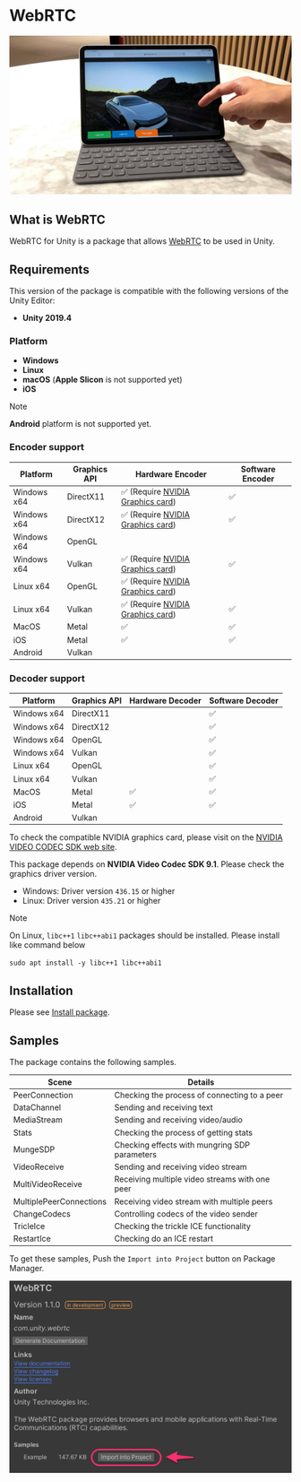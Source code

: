 # WebRTC 

![WebRTC header](images/webrtc_header.png)

## What is WebRTC

WebRTC for Unity is a package that allows [WebRTC](https://webrtc.org) to be used in Unity.

## Requirements

This version of the package is compatible with the following versions of the Unity Editor:

- **Unity 2019.4**

### Platform

- **Windows**
- **Linux**
- **macOS** (**Apple Slicon** is not supported yet)
- **iOS**

> [!NOTE]
> **Android** platform is not supported yet.

### Encoder support

| Platform    | Graphics API | Hardware Encoder                                                                                                         | Software Encoder   |
| ----------- | ------------ | ------------------------------------------------------------------------------------------------------------------------ | ------------------ |
| Windows x64 | DirectX11    | :white_check_mark: (Require [NVIDIA Graphics card](https://developer.nvidia.com/video-encode-decode-gpu-support-matrix)) | :white_check_mark: | 
| Windows x64 | DirectX12    | :white_check_mark: (Require [NVIDIA Graphics card](https://developer.nvidia.com/video-encode-decode-gpu-support-matrix)) | :white_check_mark: | 
| Windows x64 | OpenGL       |                                                                                                                          |                    |
| Windows x64 | Vulkan       | :white_check_mark: (Require [NVIDIA Graphics card](https://developer.nvidia.com/video-encode-decode-gpu-support-matrix)) | :white_check_mark: | 
| Linux x64   | OpenGL       | :white_check_mark: (Require [NVIDIA Graphics card](https://developer.nvidia.com/video-encode-decode-gpu-support-matrix)) |                    |
| Linux x64   | Vulkan       | :white_check_mark: (Require [NVIDIA Graphics card](https://developer.nvidia.com/video-encode-decode-gpu-support-matrix)) | :white_check_mark: |
| MacOS       | Metal        | :white_check_mark:                              	                                                                        | :white_check_mark: |
| iOS         | Metal        | :white_check_mark:                              	                                                                        | :white_check_mark: | 
| Android     | Vulkan       |                               	                                                                                        |                    |

### Decoder support

| Platform    | Graphics API | Hardware Decoder                                                                                                         | Software Decoder   |
| ----------- | ------------ | ------------------ | ------------------ |
| Windows x64 | DirectX11    |                    | :white_check_mark: | 
| Windows x64 | DirectX12    |                    | :white_check_mark: | 
| Windows x64 | OpenGL       |                    | :white_check_mark: |
| Windows x64 | Vulkan       |                    | :white_check_mark: | 
| Linux x64   | OpenGL       |                    | :white_check_mark: |
| Linux x64   | Vulkan       |                    | :white_check_mark: |
| MacOS       | Metal        | :white_check_mark: | :white_check_mark: |
| iOS         | Metal        | :white_check_mark: | :white_check_mark: |
| Android     | Vulkan       |                    |                    |


To check the compatible NVIDIA graphics card, please visit on the [NVIDIA VIDEO CODEC SDK web site](https://developer.nvidia.com/video-encode-decode-gpu-support-matrix#Encoder).

This package depends on **NVIDIA Video Codec SDK 9.1**. Please check the graphics driver version.
- Windows: Driver version `436.15` or higher
- Linux:   Driver version `435.21` or higher

> [!NOTE]
> On Linux, `libc++1` `libc++abi1` packages should be installed.
> Please install like command below 
>
> ``` sudo apt install -y libc++1 libc++abi1 ```

## Installation

Please see [Install package](install.md).

## Samples

The package contains the following samples. 

| Scene                   | Details                                        |
| ----------------------- | ---------------------------------------------- |
| PeerConnection          | Checking the process of connecting to a peer   |
| DataChannel             | Sending and receiving text                     |
| MediaStream             | Sending and receiving video/audio              |
| Stats                   | Checking the process of getting stats          |
| MungeSDP                | Checking effects with mungring SDP parameters  |
| VideoReceive            | Sending and receiving video stream             |
| MultiVideoReceive       | Receiving multiple video streams with one peer |
| MultiplePeerConnections | Receiving video stream with multiple peers     |
| ChangeCodecs            | Controlling codecs of the video sender         |
| TricleIce               | Checking the trickle ICE functionality         |
| RestartIce              | Checking do an ICE restart                     |

To get these samples, Push the `Import into Project` button on Package Manager.

![Download package sample](images/download_package_sample.png)